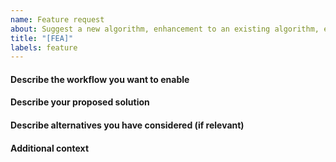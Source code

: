 ```yaml
---
name: Feature request
about: Suggest a new algorithm, enhancement to an existing algorithm, etc.
title: "[FEA]"
labels: feature
---
```


<!--
If you want to propose a new algorithm, be sure that the inclusion criteria are met.
-->

#### Describe the workflow you want to enable

#### Describe your proposed solution

#### Describe alternatives you have considered (if relevant)

#### Additional context
